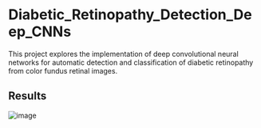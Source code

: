 # Diabetic_Retinopathy_Detection_Deep_CNNs
This project explores the implementation of deep convolutional neural networks for automatic detection and classification of diabetic retinopathy from color fundus retinal images. 


## Results

 ![image](https://user-images.githubusercontent.com/25820721/142710546-b2a0fc27-4e94-4baf-be1f-188988491871.png)
